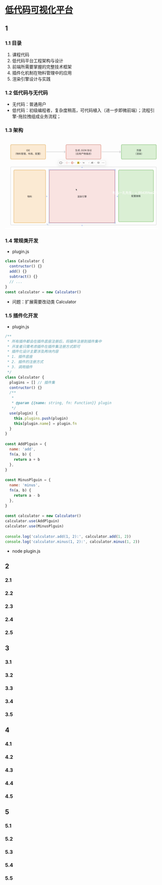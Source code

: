 # [低代码可视化平台](https://po-files.ks3-cn-beijing.ksyun.com/63ac118738ecba723064bff2_65448f5c14498b3bdf65b2e7.pdf)

## 1

### 1.1 目录

1. 课程代码
2. 低代码平台工程架构与设计
3. 前端所需要掌握的完整技术框架
4. 插件化机制在物料管理中的应用
5. 渲染引擎设计与实践

### 1.2 低代码与无代码

- 无代码：普通用户
- 低代码：初级编程者，复杂度稍高，可代码植入（进一步即微前端）；流程引擎-拖拉拽组成业务流程；

### 1.3 架构

![低代码架构](3_1.png)

### 1.4 常规类开发

- plugin.js

```js
class Calculator {
  contructor() {}
  add() {}
  subtract() {}
  // ...
}
const calculator = new Calculator()
```

- 问题：扩展需要改动类 Calculator

### 1.5 插件化开发

- plugin.js

```js
/**
 * 所有插件都会在插件底座注册后，将插件注册到插件集中
 * 开发者只需考虑插件在插件集注册方式即可
 * 插件化设计主要涉及两块内容
 * 1. 插件底座
 * 2. 插件的注册方式
 * 3. 调用插件
 */
class Calculator {
  plugins = [] // 插件集
  contructor() {}
  /**
   *
   * @param {{name: string, fn: Function}} plugin
   */
  use(plugin) {
    this.plugins.push(plugin)
    this[plugin.name] = plugin.fn
  }
}

const AddPlguin = {
  name: 'add',
  fn(a, b) {
    return a + b
  },
}

const MinusPlguin = {
  name: 'minus',
  fn(a, b) {
    return a - b
  },
}

const calculator = new Calculator()
calculator.use(AddPlguin)
calculator.use(MinusPlguin)

console.log('calculator.add(1, 2):', calculator.add(1, 2))
console.log('calculator.minus(1, 2):', calculator.minus(1, 2))
```

- node plugin.js

## 2

### 2.1

### 2.2

### 2.3

### 2.4

### 2.5

## 3

### 3.1

### 3.2

### 3.3

### 3.4

### 3.5

## 4

### 4.1

### 4.2

### 4.3

### 4.4

### 4.5

## 5

### 5.1

### 5.2

### 5.3

### 5.4

### 5.5
